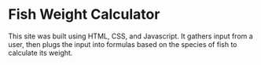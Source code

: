 # Fish Weight Calculator
This site was built using HTML, CSS, and Javascript. It gathers input from a user, then plugs the input into formulas based on the species of fish to calculate its weight. 
